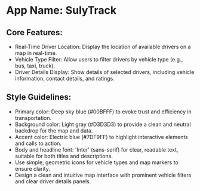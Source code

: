 # **App Name**: SulyTrack

## Core Features:

- Real-Time Driver Location: Display the location of available drivers on a map in real-time.
- Vehicle Type Filter: Allow users to filter drivers by vehicle type (e.g., bus, taxi, truck).
- Driver Details Display: Show details of selected drivers, including vehicle information, contact details, and ratings.

## Style Guidelines:

- Primary color: Deep sky blue (#00BFFF) to evoke trust and efficiency in transportation.
- Background color: Light gray (#D3D3D3) to provide a clean and neutral backdrop for the map and data.
- Accent color: Electric blue (#7DF9FF) to highlight interactive elements and calls to action.
- Body and headline font: 'Inter' (sans-serif) for clear, readable text, suitable for both titles and descriptions.
- Use simple, geometric icons for vehicle types and map markers to ensure clarity.
- Design a clean and intuitive map interface with prominent vehicle filters and clear driver details panels.